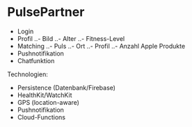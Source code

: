 #  PulsePartner

- Login
- Profil
..- Bild
..- Alter
..- Fitness-Level
- Matching
..- Puls
..- Ort
..- Profil
..- Anzahl Apple Produkte
- Pushnotifikation
- Chatfunktion


Technologien:
- Persistence (Datenbank/Firebase)
- HealthKit/WatchKit
- GPS (location-aware)
- Pushnotifikation
- Cloud-Functions
